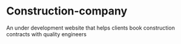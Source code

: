 # Construction-company
An under development website that helps clients book construction contracts with quality engineers
